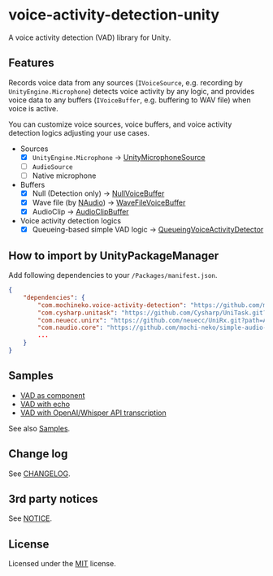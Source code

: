# voice-activity-detection-unity
A voice activity detection (VAD) library for Unity.

## Features

Records voice data from any sources (`IVoiceSource`, e.g. recording by `UnityEngine.Microphone`)
 detects voice activity by any logic,
 and provides voice data to any buffers (`IVoiceBuffer`, e.g. buffering to WAV file) when voice is active.

You can customize voice sources, voice buffers,
 and voice activity detection logics adjusting your use cases.

- Sources
  - [x] `UnityEngine.Microphone` -> [UnityMicrophoneSource](./Assets/Mochineko/VoiceActivityDetection/UnityMicrophoneSource.cs)
  - [ ] `AudioSource`
  - [ ] Native microphone
- Buffers
  - [x] Null (Detection only) -> [NullVoiceBuffer](./Assets/Mochineko/VoiceActivityDetection/NullVoiceBuffer.cs)
  - [x] Wave file (by [NAudio](https://github.com/naudio/NAudio)) -> [WaveFileVoiceBuffer](./Assets/Mochineko/VoiceActivityDetection/WaveVoiceBuffer.cs)
  - [x] AudioClip -> [AudioClipBuffer](./Assets/Mochineko/VoiceActivityDetection/AudioClipBuffer.cs)
- Voice activity detection logics
  - [x] Queueing-based simple VAD logic -> [QueueingVoiceActivityDetector](./Assets/Mochineko/VoiceActivityDetection/QueueingVoiceActivityDetector.cs)

## How to import by UnityPackageManager

Add following dependencies to your `/Packages/manifest.json`.

```json
{
    "dependencies": {
        "com.mochineko.voice-activity-detection": "https://github.com/mochi-neko/voice-activity-detection-unity?path=/Assets/Mochineko/VoiceActivityDetection#0.2.1",
        "com.cysharp.unitask": "https://github.com/Cysharp/UniTask.git?path=src/UniTask/Assets/Plugins/UniTask",
        "com.neuecc.unirx": "https://github.com/neuecc/UniRx.git?path=Assets/Plugins/UniRx/Scripts",
        "com.naudio.core": "https://github.com/mochi-neko/simple-audio-codec-unity.git?path=/Assets/NAudio/NAudio.Core#0.2.0",
        ...
    }
}
```

## Samples

- [VAD as component](./Assets/Mochineko/VoiceActivityDetection.Samples/VADSample.cs)
- [VAD with echo](./Assets/Mochineko/VoiceActivityDetection.Samples/VADAudioClipEchoSample.cs)
- [VAD with OpenAI/Whisper API transcription](./Assets/Mochineko/VoiceActivityDetection.Samples/VADToWhisperSample.cs)

See also [Samples](./Assets/Mochineko/VoiceActivityDetection.Samples).

## Change log

See [CHANGELOG](./CHANGELOG.md).

## 3rd party notices

See [NOTICE](./NOTICE.md).

## License

Licensed under the [MIT](./LICENSE) license.
